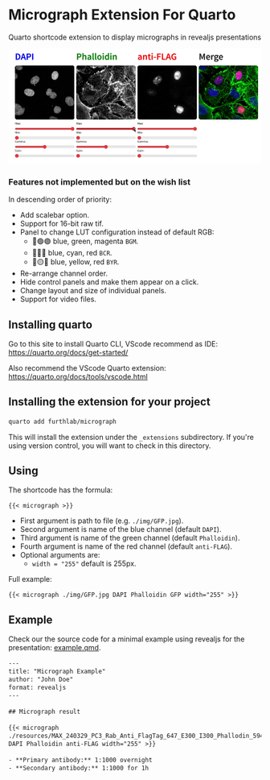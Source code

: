 # Micrograph Extension For Quarto

Quarto shortcode extension to display micrographs in revealjs presentations

![](example.gif)

### Features not implemented but on the wish list

In descending order of priority:

- Add scalebar option.
- Support for 16-bit raw tif. 
- Panel to change LUT configuration instead of default RGB:
    - 🔵🟢🟣 blue, green, magenta `BGM`.
    - 🔵🩵🔴 blue, cyan, red `BCR`.
    - 🔵🟡🔴 blue, yellow, red `BYR`.
- Re-arrange channel order.
- Hide control panels and make them appear on a click.
- Change layout and size of individual panels.
- Support for video files.

## Installing quarto

Go to this site to install Quarto CLI, VScode recommend as IDE:
https://quarto.org/docs/get-started/

Also recommend the VScode Quarto extension:
https://quarto.org/docs/tools/vscode.html

## Installing the extension for your project

```bash
quarto add furthlab/micrograph
```

This will install the extension under the `_extensions` subdirectory.
If you're using version control, you will want to check in this directory.

## Using

The shortcode has the formula:
```
{{< micrograph >}}
```

- First argument is path to file (e.g. `./img/GFP.jpg`).
- Second argument is name of the blue channel (default `DAPI`).
- Third argument is name of the green channel (default `Phalloidin`).
- Fourth argument is name of the red channel (default `anti-FLAG`).
- Optional arguments are:
    - `width = "255"` default is 255px. 

Full example:

```
{{< micrograph ./img/GFP.jpg DAPI Phalloidin GFP width="255" >}}
```

## Example

Check our the source code for a minimal example using revealjs for the presentation: [example.qmd](example.qmd).

```
---
title: "Micrograph Example"
author: "John Doe"
format: revealjs
---

## Micrograph result

{{< micrograph ./resources/MAX_240329_PC3_Rab_Anti_FlagTag_647_E300_I300_Phallodin_594_E100_I500_DAPI_E300_I300_1_MMStack_Pos0.ome.jpg DAPI Phalloidin anti-FLAG width="255" >}}

- **Primary antibody:** 1:1000 overnight
- **Secondary antibody:** 1:1000 for 1h
```